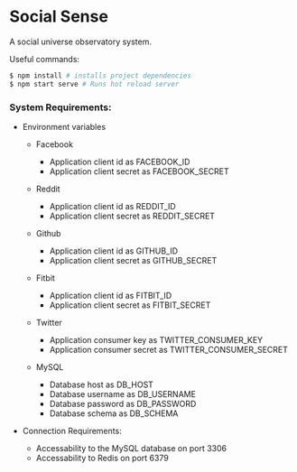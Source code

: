 # Social Sense

A social universe observatory system. 

Useful commands:

```bash
$ npm install # installs project dependencies
$ npm start serve # Runs hot reload server
```

### System Requirements:
* Environment variables
  * Facebook
    * Application client id as FACEBOOK\_ID 
    * Application client secret as FACEBOOK\_SECRET

  * Reddit 
    * Application client id as REDDIT\_ID 
    * Application client secret as REDDIT\_SECRET

  * Github 
    * Application client id as GITHUB\_ID 
    * Application client secret as GITHUB\_SECRET

  * Fitbit 
    * Application client id as FITBIT\_ID 
    * Application client secret as FITBIT\_SECRET

  * Twitter 
    * Application consumer key as TWITTER\_CONSUMER\_KEY
    * Application consumer secret as TWITTER\_CONSUMER\_SECRET

  * MySQL 
    * Database host as DB\_HOST
    * Database username as DB\_USERNAME
    * Database password as DB\_PASSWORD
    * Database schema as DB\_SCHEMA

* Connection Requirements:
  * Accessability to the MySQL database on port 3306
  * Accessability to Redis on port 6379

